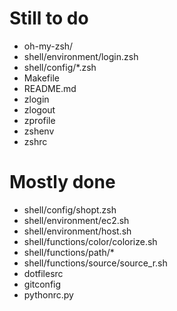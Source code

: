 Still to do
===========
- oh-my-zsh/
- shell/environment/login.zsh
- shell/config/*.zsh
- Makefile
- README.md
- zlogin
- zlogout
- zprofile
- zshenv
- zshrc

Mostly done
===========
- shell/config/shopt.zsh
- shell/environment/ec2.sh
- shell/environment/host.sh
- shell/functions/color/colorize.sh
- shell/functions/path/*
- shell/functions/source/source_r.sh
- dotfilesrc
- gitconfig
- pythonrc.py
